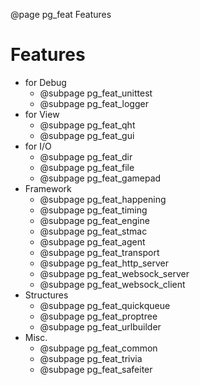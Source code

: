 ﻿@page pg_feat Features

# Features

- for Debug
	- @subpage pg_feat_unittest
	- @subpage pg_feat_logger
- for View
	- @subpage pg_feat_qht
	- @subpage pg_feat_gui
- for I/O
	- @subpage pg_feat_dir
	- @subpage pg_feat_file
	- @subpage pg_feat_gamepad
- Framework
	- @subpage pg_feat_happening
	- @subpage pg_feat_timing
	- @subpage pg_feat_engine
	- @subpage pg_feat_stmac
	- @subpage pg_feat_agent
	- @subpage pg_feat_transport
	- @subpage pg_feat_http_server
	- @subpage pg_feat_websock_server
	- @subpage pg_feat_websock_client
- Structures
	- @subpage pg_feat_quickqueue
	- @subpage pg_feat_proptree
	- @subpage pg_feat_urlbuilder
- Misc.
	- @subpage pg_feat_common
	- @subpage pg_feat_trivia
	- @subpage pg_feat_safeiter
